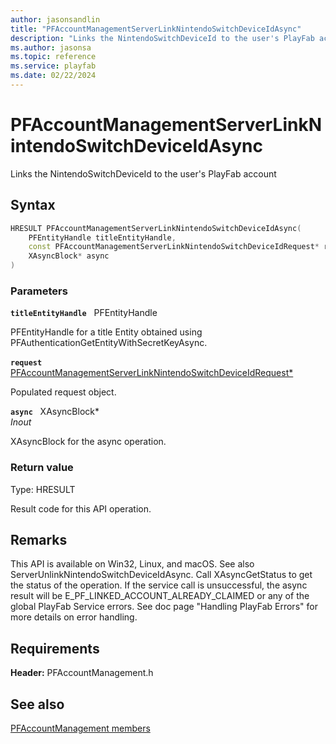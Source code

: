 ```yaml
---
author: jasonsandlin
title: "PFAccountManagementServerLinkNintendoSwitchDeviceIdAsync"
description: "Links the NintendoSwitchDeviceId to the user's PlayFab account"
ms.author: jasonsa
ms.topic: reference
ms.service: playfab
ms.date: 02/22/2024
---
```


# PFAccountManagementServerLinkNintendoSwitchDeviceIdAsync  

Links the NintendoSwitchDeviceId to the user's PlayFab account  

## Syntax  
  
```cpp
HRESULT PFAccountManagementServerLinkNintendoSwitchDeviceIdAsync(  
    PFEntityHandle titleEntityHandle,  
    const PFAccountManagementServerLinkNintendoSwitchDeviceIdRequest* request,  
    XAsyncBlock* async  
)  
```  
  
### Parameters  
  
**`titleEntityHandle`** &nbsp; PFEntityHandle  
  
PFEntityHandle for a title Entity obtained using PFAuthenticationGetEntityWithSecretKeyAsync.  
  
**`request`** &nbsp; [PFAccountManagementServerLinkNintendoSwitchDeviceIdRequest*](../../pfaccountmanagementtypes/structs/pfaccountmanagementserverlinknintendoswitchdeviceidrequest.md)  
  
Populated request object.  
  
**`async`** &nbsp; XAsyncBlock*  
*_Inout_*  
  
XAsyncBlock for the async operation.  
  
  
### Return value
Type: HRESULT
  
Result code for this API operation.
  
## Remarks  
  
This API is available on Win32, Linux, and macOS. See also ServerUnlinkNintendoSwitchDeviceIdAsync. Call XAsyncGetStatus to get the status of the operation. If the service call is unsuccessful, the async result will be E_PF_LINKED_ACCOUNT_ALREADY_CLAIMED or any of the global PlayFab Service errors. See doc page "Handling PlayFab Errors" for more details on error handling.
  
## Requirements  
  
**Header:** PFAccountManagement.h
  
## See also  
[PFAccountManagement members](../pfaccountmanagement_members.md)  

  
  

